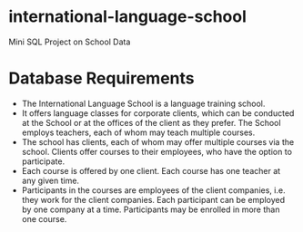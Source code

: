 # international-language-school
Mini SQL Project on School Data

# Database Requirements
- The International Language School is a language training school.
- It offers language classes for corporate clients, which can be conducted at the School or at the offices of the client as they prefer. The School employs teachers, each of whom may teach multiple courses.
- The school has clients, each of whom may offer multiple courses via the school. Clients offer courses to their employees, who have the option to participate.
- Each course is offered by one client. Each course has one teacher at any given time.
- Participants in the courses are employees of the client companies, i.e. they work for the client companies. Each participant can be employed by one company at a time. Participants may be enrolled in more than one course.
